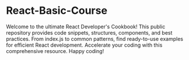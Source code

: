# React-Basic-Course
Welcome to the ultimate React Developer's Cookbook! This public repository provides code snippets, structures, components, and best practices. From index.js to common patterns, find ready-to-use examples for efficient React development. Accelerate your coding with this comprehensive resource. Happy coding!
